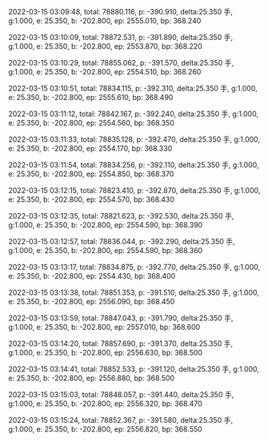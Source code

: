 2022-03-15 03:09:48, total: 78880.116, p: -390.910, delta:25.350 手, g:1.000, e: 25.350, b: -202.800, ep: 2555.010, bp: 368.240

2022-03-15 03:10:09, total: 78872.531, p: -391.890, delta:25.350 手, g:1.000, e: 25.350, b: -202.800, ep: 2553.870, bp: 368.220

2022-03-15 03:10:29, total: 78855.062, p: -391.570, delta:25.350 手, g:1.000, e: 25.350, b: -202.800, ep: 2554.510, bp: 368.260

2022-03-15 03:10:51, total: 78834.115, p: -392.310, delta:25.350 手, g:1.000, e: 25.350, b: -202.800, ep: 2555.610, bp: 368.490

2022-03-15 03:11:12, total: 78842.167, p: -392.240, delta:25.350 手, g:1.000, e: 25.350, b: -202.800, ep: 2554.560, bp: 368.350

2022-03-15 03:11:33, total: 78835.128, p: -392.470, delta:25.350 手, g:1.000, e: 25.350, b: -202.800, ep: 2554.170, bp: 368.330

2022-03-15 03:11:54, total: 78834.256, p: -392.110, delta:25.350 手, g:1.000, e: 25.350, b: -202.800, ep: 2554.850, bp: 368.370

2022-03-15 03:12:15, total: 78823.410, p: -392.870, delta:25.350 手, g:1.000, e: 25.350, b: -202.800, ep: 2554.570, bp: 368.430

2022-03-15 03:12:35, total: 78821.623, p: -392.530, delta:25.350 手, g:1.000, e: 25.350, b: -202.800, ep: 2554.590, bp: 368.390

2022-03-15 03:12:57, total: 78836.044, p: -392.290, delta:25.350 手, g:1.000, e: 25.350, b: -202.800, ep: 2554.590, bp: 368.360

2022-03-15 03:13:17, total: 78834.875, p: -392.770, delta:25.350 手, g:1.000, e: 25.350, b: -202.800, ep: 2554.430, bp: 368.400

2022-03-15 03:13:38, total: 78851.353, p: -391.510, delta:25.350 手, g:1.000, e: 25.350, b: -202.800, ep: 2556.090, bp: 368.450

2022-03-15 03:13:59, total: 78847.043, p: -391.790, delta:25.350 手, g:1.000, e: 25.350, b: -202.800, ep: 2557.010, bp: 368.600

2022-03-15 03:14:20, total: 78857.690, p: -391.370, delta:25.350 手, g:1.000, e: 25.350, b: -202.800, ep: 2556.630, bp: 368.500

2022-03-15 03:14:41, total: 78852.533, p: -391.120, delta:25.350 手, g:1.000, e: 25.350, b: -202.800, ep: 2556.880, bp: 368.500

2022-03-15 03:15:03, total: 78848.057, p: -391.440, delta:25.350 手, g:1.000, e: 25.350, b: -202.800, ep: 2556.320, bp: 368.470

2022-03-15 03:15:24, total: 78852.367, p: -391.580, delta:25.350 手, g:1.000, e: 25.350, b: -202.800, ep: 2556.820, bp: 368.550